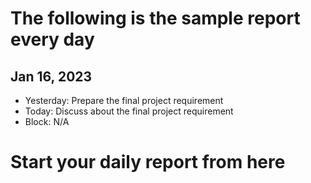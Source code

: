 # The following is the sample report every day

## Jan 16, 2023

- Yesterday: Prepare the final project requirement
- Today: Discuss about the final project requirement
- Block: N/A

# Start your daily report from here
